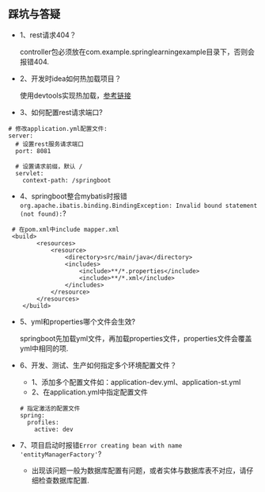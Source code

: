 ## 踩坑与答疑
- 1、rest请求404？

    controller包必须放在com.example.springlearningexample目录下，否则会报错404.

- 2、开发时idea如何热加载项目？
    
    使用devtools实现热加载，[参考链接](https://www.cnblogs.com/lspz/p/6832358.html)

- 3、如何配置rest请求端口?
```
# 修改application.yml配置文件:
server:
  # 设置rest服务请求端口
  port: 8081

  # 设置请求前缀，默认 /
  servlet:
    context-path: /springboot
```

- 4、springboot整合mybatis时报错`org.apache.ibatis.binding.BindingException: Invalid bound statement (not found):`?
```
 # 在pom.xml中include mapper.xml
 <build>
        <resources>
            <resource>
                <directory>src/main/java</directory>
                <includes>
                    <include>**/*.properties</include>
                    <include>**/*.xml</include>
                </includes>
            </resource>
        </resources>
    </build>
```

- 5、yml和properties哪个文件会生效?
    
    springboot先加载yml文件，再加载properties文件，properties文件会覆盖yml中相同的项.

- 6、开发、测试、生产如何指定多个环境配置文件？
    
    - 1、添加多个配置文件如：application-dev.yml、application-st.yml
    - 2、在application.yml中指定配置文件
    ```
    # 指定激活的配置文件
    spring:
      profiles:
        active: dev
    ```
- 7、项目启动时报错`Error creating bean with name 'entityManagerFactory'`?
    - 出现该问题一般为数据库配置有问题，或者实体与数据库表不对应，请仔细检查数据库配置.